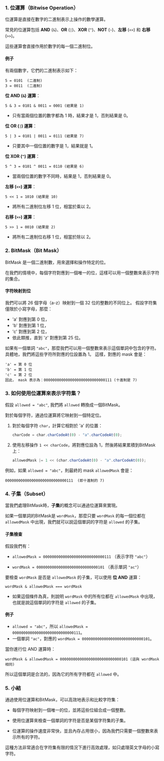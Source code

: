### 1. 位運算（Bitwise Operation）

位運算是直接在數字的二進制表示上操作的數學運算。

常見的位運算包括 **AND** (`&`)、**OR** (`|`)、**XOR** (`^`)、**NOT** (`~`)、**左移** (`<<`) 和 **右移** (`>>`)。

這些運算會直接作用於數字的每一個二進制位。

#### 例子

有兩個數字，它們的二進制表示如下：

```plain
5 = 0101  (二進制)
3 = 0011  (二進制)
```

**位 AND (`&`) 運算**：

```plain
5 & 3 = 0101 & 0011 = 0001 (結果是 1)
```

- 只有當兩個位置的數字都為 1 時，結果才是 1，否則結果是 0。

**位 OR (`|`) 運算**：

```plain
5 | 3 = 0101 | 0011 = 0111 (結果是 7)
```

- 只要其中一個位置的數字是 1，結果就是 1。

**位 XOR (`^`) 運算**：

```plain
5 ^ 3 = 0101 ^ 0011 = 0110 (結果是 6)
```

- 當兩個位置的數字不同時，結果是 1，否則結果是 0。

**左移 (`<<`) 運算**：

```plain
5 << 1 = 1010 (結果是 10)
```

- 將所有二進制位左移 1 位，相當於乘以 2。

**右移 (`>>`) 運算**：

```plain
5 >> 1 = 0010 (結果是 2)
```

- 將所有二進制位右移 1 位，相當於除以 2。

### 2. BitMask（Bit Mask）

BitMask 是一個二進制數，用來選擇和操作特定的位。

在我們的情境中，每個字符對應到一個唯一的位，這樣可以用一個整數來表示字符的集合。

#### 字符映射到位

我們可以將 26 個字母（a-z）映射到一個 32 位的整數的不同位上。
假設字符集僅限於小寫字母，那麼：

- 'a' 對應到第 0 位，
- 'b' 對應到第 1 位，
- 'c' 對應到第 2 位，
- 依此類推，直到 'z' 對應到第 25 位。

如果有一個單詞 `"abc"`，那麼我們可以用一個整數來表示這個單詞中包含的字符。
具體地，我們將這些字符所對應的位設置為 1。
這樣，對應的 mask 會是：

```plain
'a' = 第 0 位
'b' = 第 1 位
'c' = 第 2 位
因此， mask 表示為：0000000000000000000000000000111 (十進制是 7)
```

### 3. 如何使用位運算來表示字符集？

假設 `allowed = "abc"`, 我們將 `allowed` 轉換成一個BitMask。

對於每個字符，通過位運算將它映射到一個特定位。

1. 對於每個字符 `char`，計算它相對於 'a' 的位置：

   ```js
   charCode = char.charCodeAt(0) - "a".charCodeAt(0);
   ```

2. 使用左移操作 `1 << charCode`，將對應位設為 1，然後將結果累積到BitMask上：

   ```js
   allowedMask |= 1 << (char.charCodeAt(0) - "a".charCodeAt(0));
   ```

例如，如果 `allowed = "abc"`，則最終的 mask `allowedMask` 會是：

```plain
0000000000000000000000000000111  (即十進制的 7)
```

### 4. 子集（Subset）

當我們處理BitMask時，**子集**的概念可以通過位運算來實現。

如果一個單詞的BitMask是 `wordMask`，那麼只要 `wordMask` 的每一個位都在 `allowedMask` 中出現，我們就可以說這個單詞的字符是 `allowed` 的子集。

#### 子集檢查

假設我們有：

- `allowedMask = 0000000000000000000000000000111` （表示字符 `"abc"`）

- `wordMask = 0000000000000000000000000000101` （表示單詞 `"ac"`）

要檢查 `wordMask` 是否是 `allowedMask` 的子集，可以使用 **位 AND** 運算：

```plain
wordMask & allowedMask === wordMask
```

- 如果這個條件為真，則說明 `wordMask` 中的所有位都在 `allowedMask` 中出現，也就是說這個單詞的字符是 `allowed` 的子集。

#### 例子

- `allowed = "abc"`，所以 `allowedMask = 0000000000000000000000000000111`。
- 一個單詞 `"ac"`，對應的 `wordMask = 0000000000000000000000000000101`。

當你進行位 AND 運算時：

```plain
wordMask & allowedMask = 0000000000000000000000000000101 (這與 wordMask 相同)
```

所以這個單詞是合法的，因為它的所有字符都在 `allowed` 中。

### 5. 小結

通過使用位運算和BitMask，可以高效地表示和比較字符集：

- 每個字符映射到一個唯一的位，並將這些位組合成一個整數。

- 使用位運算來檢查一個單詞的字符是否是某個字符集的子集。

- 位運算的操作速度非常快，並且內存占用很小，因為我們只需要一個整數來表示所有的字符。

這種方法非常適合在字符集有限的情況下進行高效處理，如只處理英文字母的小寫字符。
